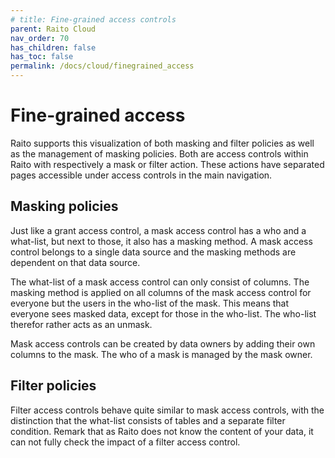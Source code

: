```yaml
---
# title: Fine-grained access controls
parent: Raito Cloud
nav_order: 70
has_children: false
has_toc: false
permalink: /docs/cloud/finegrained_access
---
```


# Fine-grained access

Raito supports this visualization of both masking and filter policies as well as the management of masking policies. Both are access controls within Raito with respectively a mask or filter action. These actions have separated pages accessible under access controls in the main navigation.

## Masking policies

Just like a grant access control, a mask access control has a who and a what-list, but next to those, it also has a masking method. A mask access control belongs to a single data source and the masking methods are dependent on that data source.

The what-list of a mask access control can only consist of columns. The masking method is applied on all columns of the mask access control for everyone but the users in the who-list of the mask. This means that everyone sees masked data, except for those in the who-list. The who-list therefor rather acts as an unmask.

Mask access controls can be created by data owners by adding their own columns to the mask. The who of a mask is managed by the mask owner.

## Filter policies

Filter access controls behave quite similar to mask access controls, with the distinction that the what-list consists of tables and a separate filter condition. Remark that as Raito does not know the content of your data, it can not fully check the impact of a filter access control.
